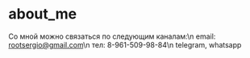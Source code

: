 # about_me
Со мной можно связаться по следующим каналам:\n
email: rootsergio@gmail.com\n
тел: 8-961-509-98-84\n
telegram, whatsapp
